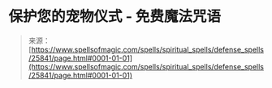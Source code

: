 <!--yml

category: 未分类

date: 2024-06-12 19:13:02

-->

# 保护您的宠物仪式 - 免费魔法咒语

> 来源：[https://www.spellsofmagic.com/spells/spiritual_spells/defense_spells/25841/page.html#0001-01-01](https://www.spellsofmagic.com/spells/spiritual_spells/defense_spells/25841/page.html#0001-01-01)
